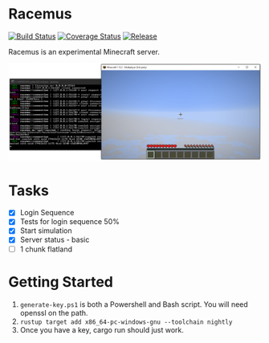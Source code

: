 # Racemus

[![Build Status](https://img.shields.io/github/workflow/status/jcdickinson/racemus/Continuous%20Integration)](https://github.com/jcdickinson/racemus/actions?query=workflow%3A%22Continuous+Integration%22)
[![Coverage Status](https://coveralls.io/repos/github/jcdickinson/racemus/badge.svg?branch=master)](https://coveralls.io/github/jcdickinson/racemus?branch=master)
[![Release](https://img.shields.io/github/v/release/jcdickinson/racemus?include_prereleases&sort=semver)](https://github.com/jcdickinson/racemus/releases/)

Racemus is an experimental Minecraft server.

![Screenshot](.github/attachments/screenshot.png)

# Tasks

- [x] Login Sequence
- [x] Tests for login sequence 50%
- [x] Start simulation
- [x] Server status - basic
- [ ] 1 chunk flatland

# Getting Started

1. `generate-key.ps1` is both a Powershell and Bash script. You will need
   openssl on the path.
2. `rustup target add x86_64-pc-windows-gnu --toolchain nightly`
3. Once you have a key, cargo run should just work.
